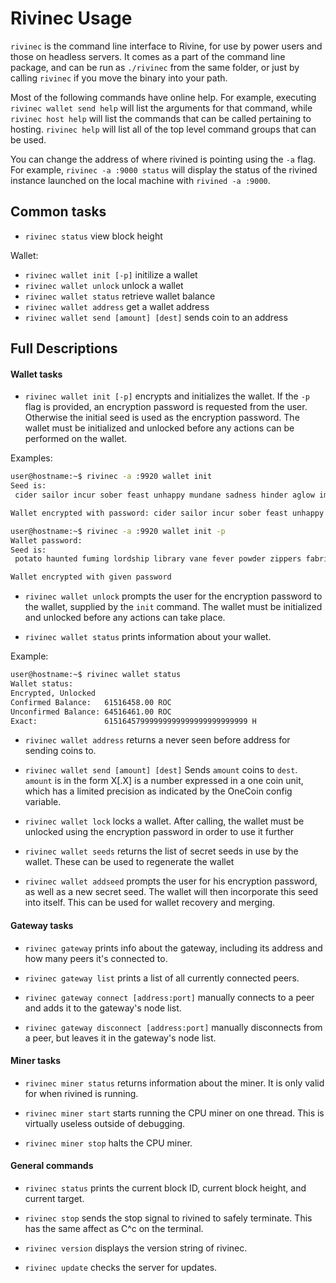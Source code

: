 Rivinec Usage
==========

`rivinec` is the command line interface to Rivine, for use by power users and
those on headless servers. It comes as a part of the command line
package, and can be run as `./rivinec` from the same folder, or just by
calling `rivinec` if you move the binary into your path.

Most of the following commands have online help. For example, executing
`rivinec wallet send help` will list the arguments for that command,
while `rivinec host help` will list the commands that can be called
pertaining to hosting. `rivinec help` will list all of the top level
command groups that can be used.

You can change the address of where rivined is pointing using the `-a`
flag. For example, `rivinec -a :9000 status` will display the status of
the rivined instance launched on the local machine with `rivined -a :9000`.

Common tasks
------------
* `rivinec status` view block height

Wallet:
* `rivinec wallet init [-p]` initilize a wallet
* `rivinec wallet unlock` unlock a wallet
* `rivinec wallet status` retrieve wallet balance
* `rivinec wallet address` get a wallet address
* `rivinec wallet send [amount] [dest]` sends coin to an address

Full Descriptions
-----------------

#### Wallet tasks

* `rivinec wallet init [-p]` encrypts and initializes the wallet. If the
`-p` flag is provided, an encryption password is requested from the
user. Otherwise the initial seed is used as the encryption
password. The wallet must be initialized and unlocked before any
actions can be performed on the wallet.

Examples:
```bash
user@hostname:~$ rivinec -a :9920 wallet init
Seed is:
 cider sailor incur sober feast unhappy mundane sadness hinder aglow imitate amaze duties arrow gigantic uttered inflamed girth myriad jittery hexagon nail lush reef sushi pastry southern inkling acquire

Wallet encrypted with password: cider sailor incur sober feast unhappy mundane sadness hinder aglow imitate amaze duties arrow gigantic uttered inflamed girth myriad jittery hexagon nail lush reef sushi pastry southern inkling acquire
```

```bash
user@hostname:~$ rivinec -a :9920 wallet init -p
Wallet password:
Seed is:
 potato haunted fuming lordship library vane fever powder zippers fabrics dexterity hoisting emails pebbles each vampire rockets irony summon sailor lemon vipers foxes oneself glide cylinder vehicle mews acoustic

Wallet encrypted with given password
```

* `rivinec wallet unlock` prompts the user for the encryption password
to the wallet, supplied by the `init` command. The wallet must be
initialized and unlocked before any actions can take place.

* `rivinec wallet status` prints information about your wallet.

Example:
```bash
user@hostname:~$ rivinec wallet status
Wallet status:
Encrypted, Unlocked
Confirmed Balance:   61516458.00 ROC
Unconfirmed Balance: 64516461.00 ROC
Exact:               61516457999999999999999999999999 H
```

* `rivinec wallet address` returns a never seen before address for sending
coins to.

* `rivinec wallet send [amount] [dest]` Sends `amount` coins to
`dest`. `amount` is in the form X[.X] is a number expressed in a one coin unit,
which has a limited precision as indicated by the OneCoin config variable.

* `rivinec wallet lock` locks a wallet. After calling, the wallet must be unlocked
using the encryption password in order to use it further

* `rivinec wallet seeds` returns the list of secret seeds in use by the
wallet. These can be used to regenerate the wallet

* `rivinec wallet addseed` prompts the user for his encryption password,
as well as a new secret seed. The wallet will then incorporate this
seed into itself. This can be used for wallet recovery and merging.

#### Gateway tasks
* `rivinec gateway` prints info about the gateway, including its address and how
many peers it's connected to.

* `rivinec gateway list` prints a list of all currently connected peers.

* `rivinec gateway connect [address:port]` manually connects to a peer and adds it
to the gateway's node list.

* `rivinec gateway disconnect [address:port]` manually disconnects from a peer, but
leaves it in the gateway's node list.

#### Miner tasks
* `rivinec miner status` returns information about the miner. It is only
valid for when rivined is running.

* `rivinec miner start` starts running the CPU miner on one thread. This
is virtually useless outside of debugging.

* `rivinec miner stop` halts the CPU miner.

#### General commands
* `rivinec status` prints the current block ID, current block height, and
current target.

* `rivinec stop` sends the stop signal to rivined to safely terminate. This
has the same affect as C^c on the terminal.

* `rivinec version` displays the version string of rivinec.

* `rivinec update` checks the server for updates.
